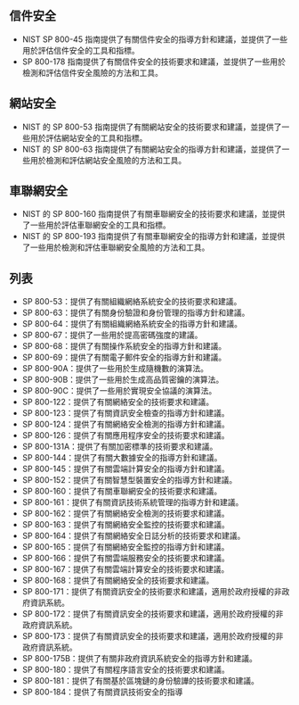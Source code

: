 ## 信件安全

- NIST SP 800-45 指南提供了有關信件安全的指導方針和建議，並提供了一些用於評估信件安全的工具和指標。
- SP 800-178 指南提供了有關信件安全的技術要求和建議，並提供了一些用於檢測和評估信件安全風險的方法和工具。

## 網站安全

- NIST 的 SP 800-53 指南提供了有關網站安全的技術要求和建議，並提供了一些用於評估網站安全的工具和指標。
- NIST 的 SP 800-63 指南提供了有關網站安全的指導方針和建議，並提供了一些用於檢測和評估網站安全風險的方法和工具。

## 車聯網安全

- NIST 的 SP 800-160 指南提供了有關車聯網安全的技術要求和建議，並提供了一些用於評估車聯網安全的工具和指標。
- NIST 的 SP 800-193 指南提供了有關車聯網安全的指導方針和建議，並提供了一些用於檢測和評估車聯網安全風險的方法和工具。

## 列表

- SP 800-53：提供了有關組織網絡系統安全的技術要求和建議。
- SP 800-63：提供了有關身份驗證和身份管理的指導方針和建議。
- SP 800-64：提供了有關組織網絡系統安全的指導方針和建議。
- SP 800-67：提供了一些用於提高密碼強度的建議。
- SP 800-68：提供了有關操作系統安全的指導方針和建議。
- SP 800-69：提供了有關電子郵件安全的指導方針和建議。
- SP 800-90A：提供了一些用於生成隨機數的演算法。
- SP 800-90B：提供了一些用於生成高品質密鑰的演算法。
- SP 800-90C：提供了一些用於實現安全協議的演算法。
- SP 800-122：提供了有關網絡安全的技術要求和建議。
- SP 800-123：提供了有關資訊安全檢查的指導方針和建議。
- SP 800-124：提供了有關網絡安全檢測的指導方針和建議。
- SP 800-126：提供了有關應用程序安全的技術要求和建議。
- SP 800-131A：提供了有關加密標準的技術要求和建議。
- SP 800-144：提供了有關大數據安全的指導方針和建議。
- SP 800-145：提供了有關雲端計算安全的指導方針和建議。
- SP 800-152：提供了有關智慧型裝置安全的指導方針和建議。
- SP 800-160：提供了有關車聯網安全的技術要求和建議。
- SP 800-161：提供了有關資訊技術系統管理的指導方針和建議。
- SP 800-162：提供了有關網絡安全檢測的技術要求和建議。
- SP 800-163：提供了有關網絡安全監控的技術要求和建議。
- SP 800-164：提供了有關網絡安全日誌分析的技術要求和建議。
- SP 800-165：提供了有關網絡安全監控的指導方針和建議。
- SP 800-166：提供了有關雲端服務安全的技術要求和建議。
- SP 800-167：提供了有關雲端計算安全的技術要求和建議。
- SP 800-168：提供了有關網絡安全的技術要求和建議。
- SP 800-171：提供了有關資訊安全的技術要求和建議，適用於政府授權的非政府資訊系統。
- SP 800-172：提供了有關資訊安全的技術要求和建議，適用於政府授權的非政府資訊系統。
- SP 800-173：提供了有關資訊安全的技術要求和建議，適用於政府授權的非政府資訊系統。
- SP 800-175B：提供了有關非政府資訊系統安全的指導方針和建議。
- SP 800-180：提供了有關程序語言安全的技術要求和建議。
- SP 800-181：提供了有關基於區塊鏈的身份驗譁的技術要求和建議。
- SP 800-184：提供了有關資訊技術安全的指導
